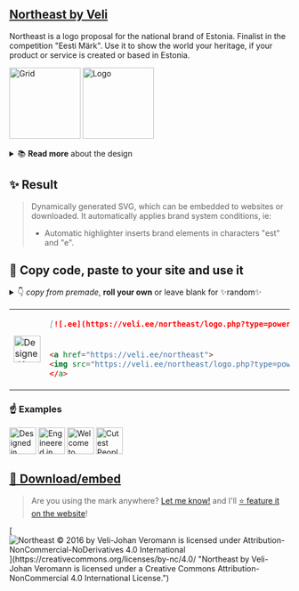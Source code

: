 ## [Northeast by Veli](http://veli.ee/northeast/)
Northeast is a logo proposal for the national brand of Estonia. Finalist in the competition "Eesti Märk". Use it to show the world your heritage, if your product or service is created or based in Estonia. 


<a href="https://veli.ee/northeast"><img src="https://veli.ee/northeast/img/grid.svg?2" height="128" alt="Grid"></a>
<a href="https://veli.ee/northeast"><img src="https://veli.ee/northeast/logo.php?type=git.veli.ee&c1=808080&t2" height="128" alt="Logo"></a>


<details>
  <summary> 📚 <strong>Read more</strong> about the design </summary>

*** 

## 📐 Brandmark construction
### ↗️ Symbol
The shape's main idea is to convey the geological and political location of Estonia - Northeast Europe.
The brand is designed with flexibility to express the strength of Estonian creation in any area possible. 

<details>
  <summary>🇪🇪 Symbol essence</summary>

* ↗️ Northeast location
* 🧭 Cardinal points
* 🏵️ Cornflower
* 🛞 Sun wheel
* 🏵 National motif
* 🏵 Snowflake
* 🕂 Nordic Cross
* 🌀 Movement / Engergy
* 🧿 Centered
* 🎯 Focus
* ▪ IT / click
* ▪ Pixel / digital
* 👆 Cursor
* 👾 Etno / seto
* 𓏢 Jews' harp
* 🌸 Brooch
* #️⃣ #hashtag
* 🌱 Modern / Startup
* 🪡 Cross-stich
* 🌾 Grain
  
</details>

### ⌨️ Typography
The wordmark is set in "[Adam](https://www.fatype.com/typefaces/adam)", created by Estonian typographer [Anton Koovit](http://www.korkork.com). 

</details>

## ✨ Result

> Dynamically generated SVG, which can be embedded to websites or downloaded. It automatically applies brand system conditions, ie:
> - Automatic highlighter inserts brand elements in characters "est" and "e".


## 🤝 Copy code, paste to your site and use it



<details>
  <summary> 👇 <em>copy from premade</em>, <strong>roll your own</strong> or leave blank for ✨random✨ </summary>

*** 
  
You can use your own `type=""` value, using `%20` or `+` for space. Leave it out for random nice texts 😊

### HTML

```html
<a href="https://veli.ee/northeast"><img src="https://veli.ee/northeast/logo.php?type=designed+in" alt="Designed in Estonia"></a>  
```
```html
<a href="https://veli.ee/northeast"><img src="https://veli.ee/northeast/logo.php?type=engineered+in" alt="Engineered in Estonia"></a>  
```
```html
<a href="https://veli.ee/northeast"><img src="https://veli.ee/northeast/logo.php?type=welcome+to" alt="Welcome to Estonia"></a>  
```
```html
<a href="https://veli.ee/northeast"><img src="https://veli.ee/northeast/logo.php?type=cutest+people" alt="Cutest People"></a>  
```  

### markdown
  
```markdown
[![Northeast](http://veli.ee/northeast/logo.php?type=cutest+people)](https://github.com/velijv/northeast)
```
  
</details>

<table>
  <tr>
<td rowspan="2">
<a href="http://veli.ee/northeast"><img src="http://veli.ee/northeast/logo.php?type=powered+by&c1=808080" alt="Designed in Estonia" height="48"></a>
</td>
    <td>

```markdown
[![.ee](https://veli.ee/northeast/logo.php?type=powered+by)](https://github.com/velijv/northeast)
```  

  </td>
  </tr>
  <tr>
    <td>

```html
<a href="https://veli.ee/northeast">
<img src="https://veli.ee/northeast/logo.php?type=powered+by" alt=".ee"
</a>  
```

  </td>
  </tr>
</table>

### ☝️ Examples

<a href="https://veli.ee/northeast"><img src="https://veli.ee/northeast/logo.php?type=designed+in&c1=808080&t2" alt="Designed in Estonia" height="48"></a>
<a href="https://veli.ee/northeast"><img src="https://veli.ee/northeast/logo.php?type=engineered+in&c1=808080&t2" alt="Engineered in Estonia" height="48"></a>
<a href="https://veli.ee/northeast"><img src="https://veli.ee/northeast/logo.php?&c1=808080&t2" alt="Welcome to Estonia" height="48"></a>
<a href="https://veli.ee/northeast"><img src="https://veli.ee/northeast/logo.php?type=bestest+coders&c1=808080&t2&1" alt="Cutest People" height="48"></a>


## [💾 Download/embed](https://veli.ee/northeast) 
> Are you using the mark anywhere? [Let me know!](mailto:northeast@veli.ee) and I'll [⭐ feature it on the website](https://veli.ee/northeast#featured)!

[![Northeast © 2016 by Veli-Johan Veromann is licensed under Attribution-NonCommercial-NoDerivatives 4.0 International](https://img.shields.io/badge/Licence-CC--BY--NC--ND%204.0-rgba%280%2C0%2C0%2C0%29?logo=CreativeCommons&logoColor=fff&labelColor=00f&style=flat-square&color=rgba(0,0,0,0.3))](https://creativecommons.org/licenses/by-nc/4.0/ "Northeast by Veli-Johan Veromann is licensed under a Creative Commons Attribution-NonCommercial 4.0 International License.")

